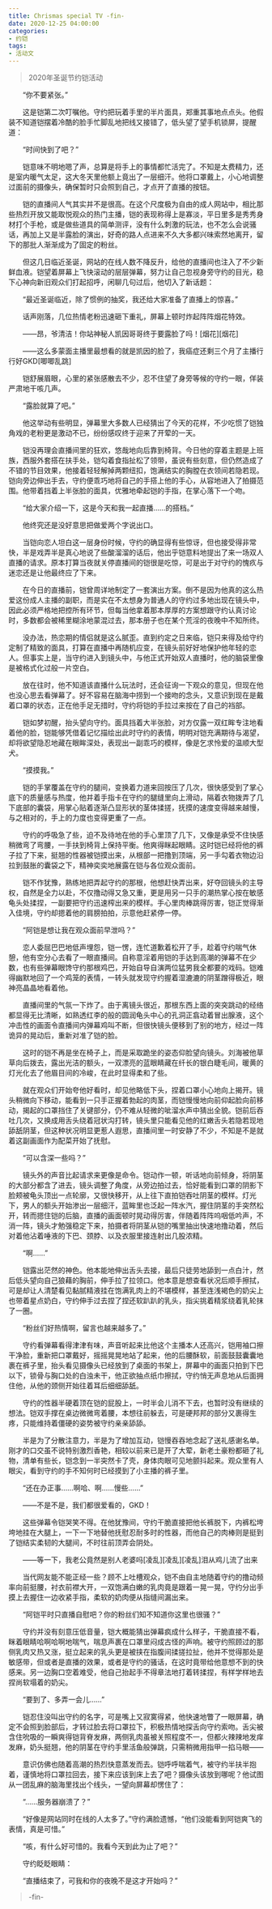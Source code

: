 ```yaml
---
title: Chrismas special TV -fin-
date: 2020-12-25 04:00:00
categories:
- 约铠
tags: 
- 活动文
---
```


>2020年圣诞节约铠活动

　　“你不要紧张。”

　　这是铠第二次叮嘱他。守约把玩着手里的半片面具，郑重其事地点点头。他假装不知道铠摆着冷酷的脸手忙脚乱地把线又接错了，低头望了望手机锁屏，提醒道：

　　“时间快到了吧？”

　　铠意味不明地嗯了声，总算是将手上的事情都忙活完了。不知是太费精力，还是室内暖气太足，这大冬天里他额上竟出了一层细汗。他将口罩戴上，小心地调整过面前的摄像头，确保暂时只会照到自己，才点开了直播的按钮。

　　铠的直播间人气其实并不是很高。在这个尺度极为自由的成人网站中，相比那些热烈开放又能取悦观众的热门主播，铠的表现称得上是寡淡，平日里多是秀秀身材打个手枪，或是做些道具的简单测评，没有什么刺激的玩法，也不怎么会说骚话，再加上又是半露脸的演出，好奇的路人点进来不久大多都兴味索然地离开，留下的那批人渐渐成为了固定的粉丝。

　　但这几日临近圣诞，网站的在线人数不降反升，给他的直播间也注入了不少新鲜血液。铠望着屏幕上飞快滚动的层层弹幕，努力让自己忽视身旁守约的目光，稳下心神向新旧观众们打起招呼，闲聊几句过后，他切入了新话题：

　　“最近圣诞临近，除了惯例的抽奖，我还给大家准备了直播上的惊喜。”

　　话声刚落，几位热情老粉迅速砸下重礼，屏幕上顿时炸起阵阵烟花特效。

　　——昂，爷清洁！你站神秘人凯因哥哥终于要露脸了吗！[烟花][烟花]

　　——这么多蒙面主播里最想看的就是凯因的脸了，我癌症还剩三个月了主播行行好GKD[唧唧乱跳]

　　铠舒展眉眼，心里的紧张感散去不少，忍不住望了身旁等候的守约一眼，佯装严肃地干咳几声。

　　“露脸就算了吧。”

　　他这举动有些明显，弹幕里大多数人已经猜出了今天的花样，不少吃惯了铠独角戏的老粉更是激动不已，纷纷感叹终于迎来了开荤的一天。

　　铠没再理会直播间里的狂欢，悠哉地向后靠到椅背。今日他的穿着主题是上班族，西服外套搭在扶手处，铠勾着食指扯松了领带，虽说有些刻意，但仍然造成了不错的节目效果，他接着轻轻解掉两颗纽扣，饱满结实的胸膛在衣领间若隐若现。铠向旁边伸出手去，守约便乖巧地将自己的手搭上他的手心，从容地进入了拍摄范围。他带着挡着上半张脸的面具，优雅地牵起铠的手指，在掌心落下一个吻。

　　“给大家介绍一下，这是今天和我一起直播……的搭档。”

　　他终究还是没好意思把做爱两个字说出口。

　　当铠向恋人坦白这一层身份时候，守约的确显得有些惊讶，但也接受得非常快，半是戏弄半是真心地说了些酸溜溜的话后，他出乎铠意料地提出了来一场双人直播的请求。原本打算当夜就关停直播间的铠很是吃惊，可是出于对守约的愧疚与迷恋还是让他最终应了下来。

　　在今日的直播前，铠曾周详地制定了一套演出方案。倒不是因为他真的这么热爱这份成人主播的副职，而是实在不太想身为普通人的守约过多地出现在镜头中，因此必须严格地把控所有环节，但每当他拿着那本厚厚的方案想跟守约认真讨论时，多数都会被稀里糊涂地蒙混过去，那本册子也在某个荒淫的夜晚中不知所终。

　　没办法，热恋期的情侣就是这么腻歪。直到约定之日来临，铠只来得及给守约定制了精致的面具，打算在直播中再随机应变，在镜头前好好地保护他年轻的恋人。但事实上是，当守约进入到镜头中，与他正式开始双人直播时，他的脑袋里像是被格式化过般一片空白。

　　放在往时，他不知道该直播什么玩法时，还会征询一下观众的意见，但现在他也没心思去看弹幕了。好不容易在脑海中捞到一个接吻的念头，又意识到现在是戴着口罩的状态，正在他手足无措时，守约将铠的手拉过来按在了自己的裆部。

　　铠如梦初醒，抬头望向守约。面具挡着大半张脸，对方仅露一双红眸专注地看着他的脸，铠能够凭借着记忆描绘出此时守约的表情，明明对铠充满期待与渴望，却将欲望隐忍地藏在眼眸深处，表现出一副乖巧的模样，像是乞求怜爱的温顺大型犬。

　　“摸摸我。”

　　铠的手掌覆盖在守约的腿间，变换着力道来回按压了几次，很快感受到了掌心底下的质量感与热度，他并着手指卡在守约的腿缝里向上滑动，隔着衣物拨弄了几下底部的囊袋，用掌心贴着逐渐凸显形状的茎体揉搓，抚摸的速度变得越来越慢，与之相对的，手上的力度也变得更重了一点。

　　守约的呼吸急了些，迫不及待地在他的手心里顶了几下，又像是承受不住快感稍微弯了弯腰，一手扶到椅背上保持平衡。他爽得眯起眼睛。这时铠已经将他的裤子拉了下来，挺翘的性器被铠摸出来，从根部一把撸到顶端，另一手勾着衣物边沿拉到鼓胀的囊袋之下，精神奕奕地展露在铠与各位观众面前。

　　铠不作犹豫，熟练地把弄起守约的那根，他想赶快弄出来，好夺回镜头的主导权，自然是全力以赴，不仅撸动得又急又重，更是用另一只手的潮热掌心按在敏感龟头处揉捏，一副要把守约迅速榨出来的模样。手心里肉棒跳得厉害，铠正觉得渐入佳境，守约却摁着他的肩膀拍拍，示意他赶紧停一停。

　　“阿铠是想让我在观众面前早泄吗？”

　　恋人委屈巴巴地低声埋怨，铠一愣，连忙道歉着松开了手，趁着守约喘气休憩，他有空分心去看了一眼直播间。自称意淫着用铠的手达到高潮的弹幕不在少数，也有些弹幕眼馋守约那根鸡巴，开始自导自演两位猛男我全都要的戏码。铠难得幽默地回了一个鸡笼的表情，一转头就发现守约握着湿漉漉的阴茎蹭得极近，眼神亮晶晶地看着他。

　　直播间里的气氛一下炸了。由于离镜头很近，那根东西上面的突突跳动的经络都显得无比清晰，如熟透红李的般的圆润龟头中心的孔洞正翕动着冒出腺液，这个冲击性的画面令直播间内弹幕鸡叫不断，但很快镜头便移到了别的地方，经过一阵诡异的晃动后，重新对准了铠的脸。

　　这时的铠不再是坐在椅子上，而是采取跪坐的姿态仰脸望向镜头。刘海被他草草向后拨去，露出光洁的额头，一双漂亮的蓝眼睛藏在纤长的银白睫毛间，暖黄的灯光化去了他眉目间的冷峻，在此时显得柔和了些。

　　就在观众们开始夸他好看时，却见他略低下头，捏着口罩小心地向上揭开。镜头稍微向下移动，能看到一只手正握着勃起的肉茎，而铠慢慢地向前仰起脸向前移动，揭起的口罩挡住了关键部分，仍不难从轻微的呲溜水声中猜出全貌。铠前后吞吐几次，又换成用舌头绕着冠状沟打转，镜头里只能看见他的红嫩舌头若隐若现地舔舐阴茎，但这种状况明显更惹人遐思，直播间里一时安静了不少，不知是不是就着这副画面作为配菜开始了抚慰。

　　“可以含深一些吗？”

　　镜头外的声音比起请求来更像是命令。铠动作一顿，听话地向前倾身，将阴茎的大部分都含了进去，镜头调整了角度，从旁边拍过去，恰好能看到口罩的阴影下脸颊被龟头顶出一点轮廓，又很快移开，从上往下直拍铠吞吐阴茎的模样。灯光下，男人的额头开始渗出一层细汗，蓝眸里也泛起一阵水汽，握住阴茎的手突然松开，转而摁住铠的后脑，直播的画面顿时晃动得厉害，伴随着阵阵呜咽低吟声，不消一阵，镜头才勉强稳定下来，拍摄者将阴茎从铠的嘴里抽出快速地撸动着，然后对着他沾着唾液的下巴、颈脖、以及衣服里接连射出几股浓精。

　　“啊……”

　　铠露出茫然的神色。他本能地伸出舌头去接，最后只徒劳地舔到一点白汁，然后低头望向自己狼藉的胸前，伸手拉了拉领口。他本意是想查看状况后顺手擦拭，可是却让人清楚看见黏腻精液挂在饱满乳肉上的不堪模样，甚至连浅褐色的奶尖上也带着星点奶白，守约伸手过去捏了捏还软趴趴的乳头，指尖挑着精浆绕着乳轮抹了一圈。

　　“粉丝们好热情啊，留言也越来越多了。”

　　守约看弹幕看得津津有味，声音听起来比他这个主播本人还高兴，铠用袖口擦干净脸，重新把口罩戴好，摇摇晃晃地站了起来，他的后腰酥软，前面鼓鼓囊囊地裹在裤子里，抬头看见摄像头已经放到了桌面的书架上，屏幕中的画面只拍到下巴以下，锁骨与胸口处的白浊未干，他正欲抽点纸巾擦拭，守约悄无声息地从后面拥住他，从他的颈侧开始往着耳后细细舔舐。

　　守约的性器半硬着顶在铠的屁股上，一时半会儿消不下去，也暂时没有继续的想法。铠双手撑在桌边微微弯着腰，本想往前躲去，可是硬邦邦的部分又裹得生疼，只能维持着僵硬的姿势被守约亲亲舔舔。

　　半是为了分散注意力，半是为了增加互动，铠慢吞吞地念起了送礼感谢名单。刚才的口交虽不说特别激烈香艳，相较以前来已是开了大荤，新老土豪粉都砸了礼物，清单有些长，铠念到一半突然卡了壳，身体肉眼可见地颤抖起来。观众里有人眼尖，看到守约的手不知何时已经摸到了小主播的裤子里。

　　“还在办正事……啊哈、啊……慢些……”

　　——不是不是，我们都很爱看的，GKD！

　　这些弹幕令铠哭笑不得。在他犹豫间，守约干脆直接把他长裤脱下，内裤松垮垮地挂在大腿上，一下一下地替他抚慰忍耐多时的性器，而他自己的肉棒则是挺到了铠结实柔韧的大腿间，不时往前顶弄会阴处。

　　——等一下，我老公竟然是别人老婆吗[凌乱][凌乱][凌乱]泪从鸡儿流了出来

　　当代网友能不能正经一些？顾不上吐槽观众，铠不由自主地随着守约的撸动频率向前挺腰，衬衣前襟大开，一双饱满白嫩的乳肉竟是跟着一晃一晃，守约分出手摸上去握住一边收紧手指，柔软的奶肉便从指缝间漏出来。

　　“阿铠平时只直播自慰吧？你的粉丝们知不知道你这里也很骚？”

　　守约并没有刻意压低音量，铠大概能猜出弹幕疯成什么样子，干脆直接不看，眯着眼睛哈啊哈啊地喘气，喘息声裹在口罩里闷成古怪的声响。被守约照顾过的那侧乳肉又热又涨，挺立起来的乳头更是被挟在指腹间揉搓拉扯，他并不觉得那处是敏感带，但或者是直播的效果，或者是守约的骚话，在这时竟带给他意想不到的快感来。另一边胸口空着难受，他自己抬起手不得章法地打着转揉捏，有样学样地去捏尚软塌着的奶尖。

　　“要到了、多弄一会儿……”

　　铠忍住没叫出守约的名字，可是嘴上又寂寞得紧，他快速地瞥了一眼屏幕，确定不会照到脸部后，才转过脸去将口罩拉下，积极热情地探舌向守约索吻。舌尖被含住吮吸的一瞬爽得铠背脊发麻，两侧乳肉虽被关照程度不一，但都火辣辣地发痒发麻，奶头挺翘，他的阴茎在守约手里活鱼般弹跳，只需稍微用指甲一掐马眼——

　　意识仿佛也随着高潮的热烈快意蒸发而去。铠呼呼喘着气，被守约半扶半抱着，谨慎地将口罩拉回去，接下来应该到床上去了吧？摄像头该放到哪呢？他试图从一团乱麻的脑海里找出个线头，一望向屏幕却愣住了：

　　“……服务器崩溃了？”

　　“好像是网站同时在线的人太多了。”守约满脸遗憾，“他们没能看到阿铠爽飞的表情，真是可惜。”

　　“咳，有什么好可惜的。我看今天到此为止了吧？”

　　守约眨眨眼睛：

　　“直播结束了，可我和你的夜晚不是这才开始吗？”

>-fin-